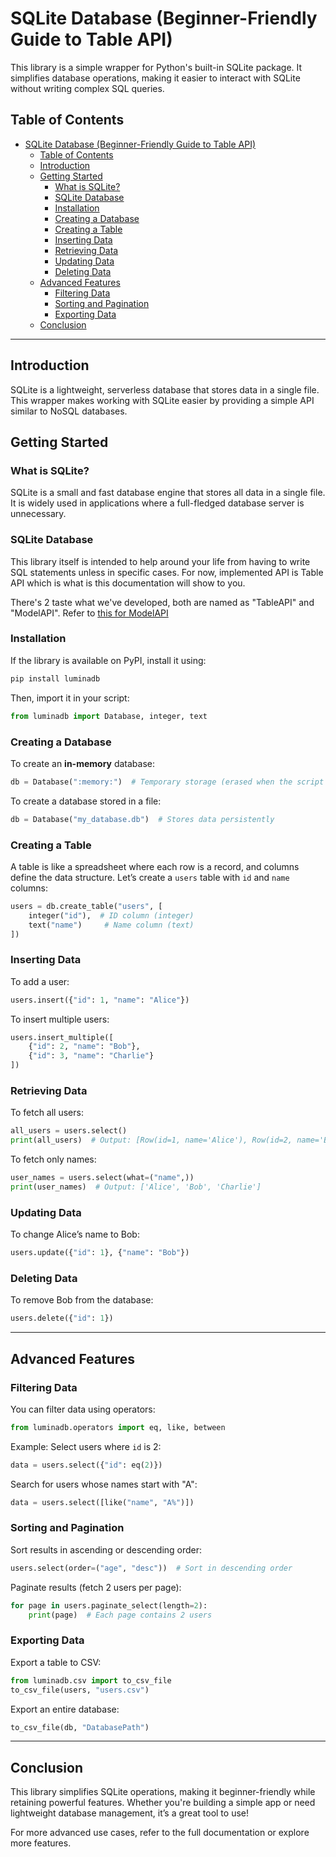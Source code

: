 # SQLite Database (Beginner-Friendly Guide to Table API)

This library is a simple wrapper for Python's built-in SQLite package. It simplifies database operations, making it easier to interact with SQLite without writing complex SQL queries.

## Table of Contents

- [SQLite Database (Beginner-Friendly Guide to Table API)](#luminadb-beginner-friendly-guide-to-table-api)
  - [Table of Contents](#table-of-contents)
  - [Introduction](#introduction)
  - [Getting Started](#getting-started)
    - [What is SQLite?](#what-is-sqlite)
    - [SQLite Database](#luminadb)
    - [Installation](#installation)
    - [Creating a Database](#creating-a-database)
    - [Creating a Table](#creating-a-table)
    - [Inserting Data](#inserting-data)
    - [Retrieving Data](#retrieving-data)
    - [Updating Data](#updating-data)
    - [Deleting Data](#deleting-data)
  - [Advanced Features](#advanced-features)
    - [Filtering Data](#filtering-data)
    - [Sorting and Pagination](#sorting-and-pagination)
    - [Exporting Data](#exporting-data)
  - [Conclusion](#conclusion)

---

## Introduction

SQLite is a lightweight, serverless database that stores data in a single file. This wrapper makes working with SQLite easier by providing a simple API similar to NoSQL databases.

## Getting Started

### What is SQLite?

SQLite is a small and fast database engine that stores all data in a single file. It is widely used in applications where a full-fledged database server is unnecessary.

### SQLite Database

This library itself is intended to help around your life from having to write SQL statements unless in specific cases. For now, implemented API is Table API which is what is this documentation will show to you.

There's 2 taste what we've developed, both are named as "TableAPI" and "ModelAPI". Refer to [this for ModelAPI](./ModelAPI.md)

### Installation

If the library is available on PyPI, install it using:

```bash
pip install luminadb
```

Then, import it in your script:

```python
from luminadb import Database, integer, text
```

### Creating a Database

To create an **in-memory** database:

```python
db = Database(":memory:")  # Temporary storage (erased when the script ends)
```

To create a database stored in a file:

```python
db = Database("my_database.db")  # Stores data persistently
```

### Creating a Table

A table is like a spreadsheet where each row is a record, and columns define the data structure. Let’s create a `users` table with `id` and `name` columns:

```python
users = db.create_table("users", [
    integer("id"),  # ID column (integer)
    text("name")     # Name column (text)
])
```

### Inserting Data

To add a user:

```python
users.insert({"id": 1, "name": "Alice"})
```

To insert multiple users:

```python
users.insert_multiple([
    {"id": 2, "name": "Bob"},
    {"id": 3, "name": "Charlie"}
])
```

### Retrieving Data

To fetch all users:

```python
all_users = users.select()
print(all_users)  # Output: [Row(id=1, name='Alice'), Row(id=2, name='Bob'), Row(id=3, name='Charlie')]
```

To fetch only names:

```python
user_names = users.select(what=("name",))
print(user_names)  # Output: ['Alice', 'Bob', 'Charlie']
```

### Updating Data

To change Alice’s name to Bob:

```python
users.update({"id": 1}, {"name": "Bob"})
```

### Deleting Data

To remove Bob from the database:

```python
users.delete({"id": 1})
```

---

## Advanced Features

### Filtering Data

You can filter data using operators:

```python
from luminadb.operators import eq, like, between
```

Example: Select users where `id` is 2:

```python
data = users.select({"id": eq(2)})
```

Search for users whose names start with "A":

```python
data = users.select([like("name", "A%")])
```

### Sorting and Pagination

Sort results in ascending or descending order:

```python
users.select(order=("age", "desc"))  # Sort in descending order
```

Paginate results (fetch 2 users per page):

```python
for page in users.paginate_select(length=2):
    print(page)  # Each page contains 2 users
```

### Exporting Data

Export a table to CSV:

```python
from luminadb.csv import to_csv_file
to_csv_file(users, "users.csv")
```

Export an entire database:

```python
to_csv_file(db, "DatabasePath")
```

---

## Conclusion

This library simplifies SQLite operations, making it beginner-friendly while retaining powerful features. Whether you're building a simple app or need lightweight database management, it’s a great tool to use!

For more advanced use cases, refer to the full documentation or explore more features.
